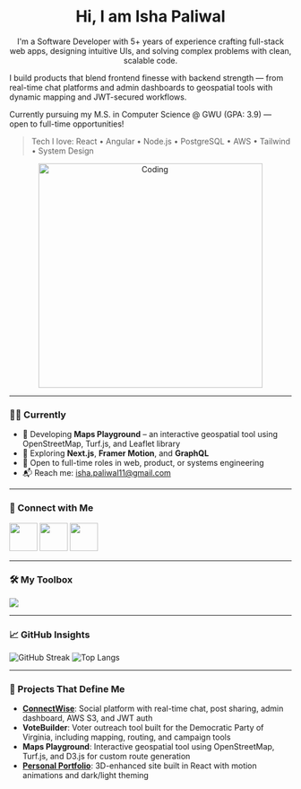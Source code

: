 # <h1 align="center">Hi, I am Isha Paliwal</h1>

<p align="center">
I'm a Software Developer with 5+ years of experience crafting full-stack web apps, designing intuitive UIs, and solving complex problems with clean, scalable code.

I build products that blend frontend finesse with backend strength — from real-time chat platforms and admin dashboards to geospatial tools with dynamic mapping and JWT-secured workflows.

Currently pursuing my M.S. in Computer Science @ GWU (GPA: 3.9) — open to full-time opportunities!

> Tech I love: React • Angular • Node.js • PostgreSQL • AWS • Tailwind • System Design

<p align="center">
  <img src="https://github.com/user-attachments/assets/e32d1f60-84a4-4739-aa73-7b69dccedb88" alt="Coding" width="400">
</p>

</p>

---

### 👩‍💻 Currently

- 💼 Developing **Maps Playground** – an interactive geospatial tool using OpenStreetMap, Turf.js, and Leaflet library  
- 🧠 Exploring **Next.js**, **Framer Motion**, and **GraphQL**  
- 🤝 Open to full-time roles in web, product, or systems engineering  
- 📬 Reach me: [isha.paliwal11@gmail.com](mailto:isha.paliwal11@gmail.com)

---

### 🔗 Connect with Me

<a href="https://isha-paliwal.netlify.app" target="_blank" rel="noopener noreferrer nofollow"><img src="https://cdn.jsdelivr.net/gh/devicons/devicon@latest/icons/webpack/webpack-original.svg" width="50px" height="50px" /></a> 
<a href="https://linkedin.com/in/isha-paliwal" target="_blank" rel="noopener noreferrer nofollow"><img src="https://cdn.jsdelivr.net/gh/devicons/devicon@latest/icons/linkedin/linkedin-original.svg" width="50px" height="50px" /></a>
<a href="https://github.com/ishapaliwal" target="_blank" rel="noopener noreferrer nofollow"><img src="https://cdn.jsdelivr.net/gh/devicons/devicon@latest/icons/github/github-original.svg" width="50px" height="50px" /></a> 

---

### 🛠 My Toolbox

<p>
  <img src="https://skillicons.dev/icons?i=js,ts,html,css,react,angular,nodejs,postgres,aws,express,redux,tailwind,bootstrap,figma,git,github,vscode" />
</p>

---

### 📈 GitHub Insights

![GitHub Streak](https://github-readme-streak-stats.herokuapp.com/?user=ishapaliwal&theme=dark)
![Top Langs](https://github-readme-stats.vercel.app/api/top-langs/?username=ishapaliwal&layout=compact&theme=dark)

---

### 🚀 Projects That Define Me

- **[ConnectWise](https://connectwise.netlify.app)**: Social platform with real-time chat, post sharing, admin dashboard, AWS S3, and JWT auth
- **VoteBuilder**: Voter outreach tool built for the Democratic Party of Virginia, including mapping, routing, and campaign tools
- **Maps Playground**: Interactive geospatial tool using OpenStreetMap, Turf.js, and D3.js for custom route generation
- **[Personal Portfolio](https://connectwise.netlify.app/login)**: 3D-enhanced site built in React with motion animations and dark/light theming

